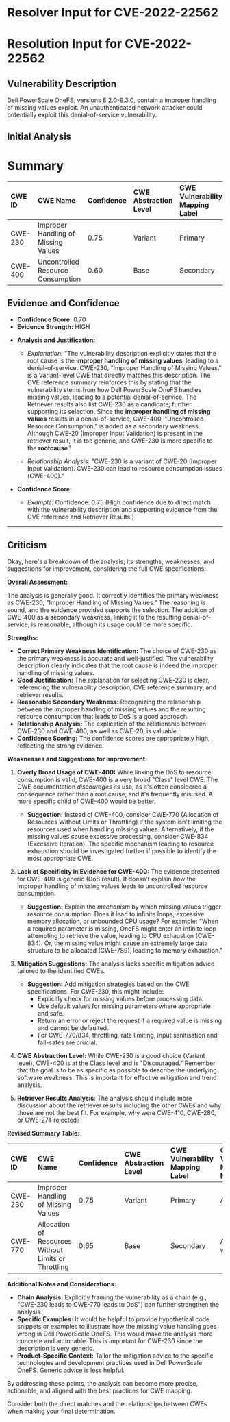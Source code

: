 # Resolver Input for CVE-2022-22562

# Resolution Input for CVE-2022-22562

## Vulnerability Description
Dell PowerScale OneFS, versions 8.2.0-9.3.0, contain a improper handling of missing values exploit. An unauthenticated network attacker could potentially exploit this denial-of-service vulnerability.

## Initial Analysis
# Summary
| CWE ID  | CWE Name                                                     | Confidence | CWE Abstraction Level | CWE Vulnerability Mapping Label | CWE-Vulnerability Mapping Notes |
| :-------- | :----------------------------------------------------------- | :--------- | :-------------------- | :------------------------------ | :------------------------------ |
| CWE-230 | Improper Handling of Missing Values                           | 0.75       | Variant               | Primary                         | Allowed                         |
| CWE-400 | Uncontrolled Resource Consumption                               | 0.60      | Base                  | Secondary                       | Allowed-with-Review             |

## Evidence and Confidence

*   **Confidence Score:** 0.70
*   **Evidence Strength:** HIGH

- **Analysis and Justification:**
  - *Explanation:* "The vulnerability description explicitly states that the root cause is the **improper handling of missing values**, leading to a denial-of-service. CWE-230, "Improper Handling of Missing Values," is a Variant-level CWE that directly matches this description. The CVE reference summary reinforces this by stating that the vulnerability stems from how Dell PowerScale OneFS handles missing values, leading to a potential denial-of-service. The Retriever results also list CWE-230 as a candidate, further supporting its selection. Since the **improper handling of missing values** results in a denial-of-service, CWE-400, "Uncontrolled Resource Consumption," is added as a secondary weakness. Although CWE-20 (Improper Input Validation) is present in the retriever result, it is too generic, and CWE-230 is more specific to the **rootcause**."

  - *Relationship Analysis:* "CWE-230 is a variant of CWE-20 (Improper Input Validation). CWE-230 can lead to resource consumption issues (CWE-400)."

- **Confidence Score:**
  - *Example:* Confidence: 0.75 (High confidence due to direct match with the vulnerability description and supporting evidence from the CVE reference and Retriever Results.)

---

## Criticism
Okay, here's a breakdown of the analysis, its strengths, weaknesses, and suggestions for improvement, considering the full CWE specifications:

**Overall Assessment:**

The analysis is generally good. It correctly identifies the primary weakness as CWE-230, "Improper Handling of Missing Values."  The reasoning is sound, and the evidence provided supports the selection.  The addition of CWE-400 as a secondary weakness, linking it to the resulting denial-of-service, is reasonable, although its usage could be more specific.

**Strengths:**

*   **Correct Primary Weakness Identification:**  The choice of CWE-230 as the primary weakness is accurate and well-justified. The vulnerability description clearly indicates that the root cause is indeed the improper handling of missing values.
*   **Good Justification:** The explanation for selecting CWE-230 is clear, referencing the vulnerability description, CVE reference summary, and retriever results.
*   **Reasonable Secondary Weakness:** Recognizing the relationship between the improper handling of missing values and the resulting resource consumption that leads to DoS is a good approach.
*   **Relationship Analysis:** The explication of the relationship between CWE-230 and CWE-400, as well as CWE-20, is valuable.
*   **Confidence Scoring:** The confidence scores are appropriately high, reflecting the strong evidence.

**Weaknesses and Suggestions for Improvement:**

1.  **Overly Broad Usage of CWE-400:** While linking the DoS to resource consumption is valid, CWE-400 is a very broad "Class" level CWE. The CWE documentation *discourages* its use, as it's often considered a consequence rather than a root cause, and it's frequently misused. A more specific child of CWE-400 would be better.
    *   **Suggestion:** Instead of CWE-400, consider CWE-770 (Allocation of Resources Without Limits or Throttling) if the system isn't limiting the resources used when handling missing values.  Alternatively, if the missing values cause excessive processing, consider CWE-834 (Excessive Iteration).  The specific mechanism leading to resource exhaustion should be investigated further if possible to identify the most appropriate CWE.

2.  **Lack of Specificity in Evidence for CWE-400:**  The evidence presented for CWE-400 is generic (DoS result).  It doesn't explain *how* the improper handling of missing values leads to uncontrolled resource consumption.
    *   **Suggestion:** Explain the *mechanism* by which missing values trigger resource consumption. Does it lead to infinite loops, excessive memory allocation, or unbounded CPU usage? For example: "When a required parameter is missing, OneFS might enter an infinite loop attempting to retrieve the value, leading to CPU exhaustion (CWE-834). Or, the missing value might cause an extremely large data structure to be allocated (CWE-789), leading to memory exhaustion."

3.  **Mitigation Suggestions:** The analysis lacks specific mitigation advice tailored to the identified CWEs.
    *   **Suggestion:** Add mitigation strategies based on the CWE specifications. For CWE-230, this might include:
        *   Explicitly check for missing values before processing data.
        *   Use default values for missing parameters where appropriate and safe.
        *   Return an error or reject the request if a required value is missing and cannot be defaulted.
        * For CWE-770/834, throttling, rate limiting, input sanitisation and fail-safes are crucial.

4. **CWE Abstraction Level:** While CWE-230 is a good choice (Variant level), CWE-400 is at the Class level and is "Discouraged." Remember that the goal is to be as specific as possible to describe the underlying software weakness. This is important for effective mitigation and trend analysis.

5. **Retriever Results Analysis**: The analysis should include more discussion about the retriever results including the other CWEs and why those are not the best fit. For example, why were CWE-410, CWE-280, or CWE-274 rejected?

**Revised Summary Table:**

| CWE ID  | CWE Name                                                     | Confidence | CWE Abstraction Level | CWE Vulnerability Mapping Label | CWE-Vulnerability Mapping Notes |
| :-------- | :----------------------------------------------------------- | :--------- | :-------------------- | :------------------------------ | :------------------------------ |
| CWE-230 | Improper Handling of Missing Values                           | 0.75       | Variant               | Primary                         | Allowed                         |
| CWE-770 | Allocation of Resources Without Limits or Throttling | 0.65      | Base                  | Secondary                       | Allowed-with-Review             |

**Additional Notes and Considerations:**

*   **Chain Analysis:** Explicitly framing the vulnerability as a chain (e.g., "CWE-230 leads to CWE-770 leads to DoS") can further strengthen the analysis.
*   **Specific Examples:** It would be helpful to provide hypothetical code snippets or examples to illustrate how the missing value handling goes wrong in Dell PowerScale OneFS. This would make the analysis more concrete and actionable. This is important for CWE-230 since the description is very generic.
*   **Product-Specific Context:** Tailor the mitigation advice to the specific technologies and development practices used in Dell PowerScale OneFS. Generic advice is less helpful.

By addressing these points, the analysis can become more precise, actionable, and aligned with the best practices for CWE mapping.

Consider both the direct matches and the relationships between CWEs
when making your final determination.
        